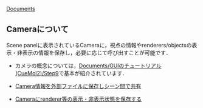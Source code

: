 [Documents](../Documents)

## Cameraについて
Scene panelに表示されているCameraに，視点の情報やrenderers/objectsの表示・非表示の情報を保存し，必要に応じて呼び出すことが可能です．

- カメラの概念については，[Documents/GUIのチュートリアル(CueMol2)/Step9](../Documents/GUIのチュートリアル(CueMol2)/Step9)で基本が紹介されています．

- [Camera情報を外部ファイルに保存しシーン間で共有](../cuemol2/CameraFile)

- [Cameraにrenderer等の表示・非表示状態を保存する](../cuemol2/CameraVisFlags)
